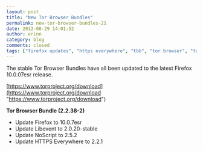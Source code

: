 ```yaml
---
layout: post
title: "New Tor Browser Bundles"
permalink: new-tor-browser-bundles-21
date: 2012-08-29 14:01:52
author: erinn
category: blog
comments: closed
tags: ["firefox updates", "https everywhere", "tbb", "tor browser", "tor browser bundle"]
---
```


The stable Tor Browser Bundles have all been updated to the latest Firefox 10.0.07esr release.

[https://www.torproject.org/download](https://www.torproject.org/download "https://www.torproject.org/download")

**Tor Browser Bundle (2.2.38-2)**

-   Update Firefox to 10.0.7esr
-   Update Libevent to 2.0.20-stable
-   Update NoScript to 2.5.2
-   Update HTTPS Everywhere to 2.2.1

